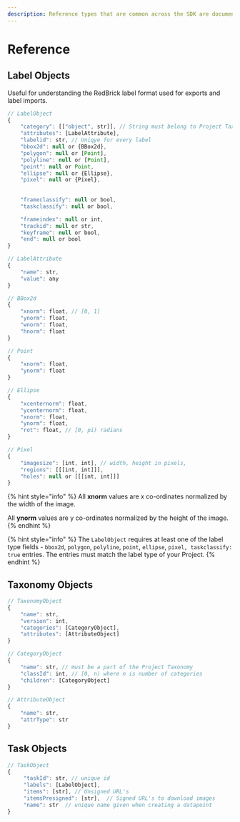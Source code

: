 ```yaml
---
description: Reference types that are common across the SDK are documented on this page.
---
```


# Reference

## Label Objects

Useful for understanding the RedBrick label format used for exports and label imports. 

```javascript
// LabelObject
{
    "category": [["object", str]], // String must belong to Project Taxonomy
    "attributes": [LabelAttribute],
    "labelid": str, // Uniqye for every label 
    "bbox2d": null or {BBox2d},
    "polygon": null or [Point],
    "polyline": null or [Point],
    "point": null or Point,
    "ellipse": null or {Ellipse},
    "pixel": null or {Pixel},
    
    
    "frameclassify": null or bool,
    "taskclassify": null or bool,

    "frameindex": null or int,
    "trackid": null or str,
    "keyframe": null or bool,
    "end": null or bool
}

// LabelAttribute
{
    "name": str,
    "value": any
}

// BBox2d
{
    "xnorm": float, // [0, 1]
    "ynorm": float,
    "wnorm": float,
    "hnorm": float 
}

// Point
{
    "xnorm": float,
    "ynorm": float
}

// Ellipse
{
    "xcenternorm": float,
    "ycenternorm": float,
    "xnorm": float,
    "ynorm": float,
    "rot": float, // [0, pi) radians
}

// Pixel 
{
    "imagesize": [int, int], // width, height in pixels,
    "regions": [[[int, int]]],
    "holes": null or [[[int, int]]]
}

```

{% hint style="info" %}
All **xnorm** values are x co-ordinates normalized by the width of the image.

All **ynorm** values are y co-ordinates normalized by the height of the image. 
{% endhint %}

{% hint style="info" %}
The `LabelObject` requires at least one of the label type fields  - `bbox2d`, `polygon`, `polyline`, `point`, `ellipse`, `pixel, taskclassify: true` entries. The entries must match the label type of your Project.
{% endhint %}

## Taxonomy Objects

```javascript
// TaxonomyObject
{
    "name": str,
    "version": int,
    "categories": [CategoryObject],
    "attributes": [AttributeObject]
}

// CategoryObject
{
    "name": str, // must be a part of the Project Taxonomy
    "classId": int, // [0, n) where n is number of categories
    "children": [CategoryObject]
}

// AttributeObject
{
    "name": str,
    "attrType": str
}
```

## Task Objects

```javascript
// TaskObject
{
     "taskId": str, // unique id
     "labels": [LabelObject],  
     "items": [str], // Unsigned URL's 
     "itemsPresigned": [str],  // Signed URL's to download images
     "name": str  // unique name given when creating a datapoint
}
```

